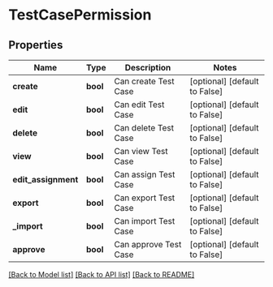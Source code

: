 # TestCasePermission

## Properties
Name | Type | Description | Notes
------------ | ------------- | ------------- | -------------
**create** | **bool** | Can create Test Case | [optional] [default to False]
**edit** | **bool** | Can edit Test Case | [optional] [default to False]
**delete** | **bool** | Can delete Test Case | [optional] [default to False]
**view** | **bool** | Can view Test Case | [optional] [default to False]
**edit_assignment** | **bool** | Can assign Test Case | [optional] [default to False]
**export** | **bool** | Can export Test Case | [optional] [default to False]
**_import** | **bool** | Can import Test Case | [optional] [default to False]
**approve** | **bool** | Can approve Test Case | [optional] [default to False]

[[Back to Model list]](../README.md#documentation-for-models) [[Back to API list]](../README.md#documentation-for-api-endpoints) [[Back to README]](../README.md)


